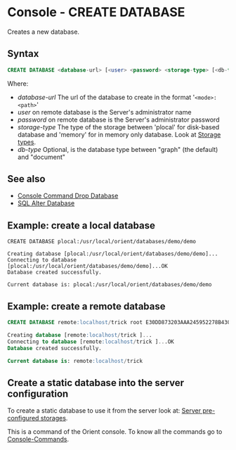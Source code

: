 # Console - CREATE DATABASE

Creates a new database.

## Syntax

```sql
CREATE DATABASE <database-url> [<user> <password> <storage-type> [<db-type>]]
```

Where:

- *database-url*   The url of the database to create in the format '<code>&lt;mode&gt;:&lt;path&gt;</code>'
- *user*           on remote database is the Server's administrator name
- *password*       on remote database is the Server's administrator password
- *storage-type*   The type of the storage between 'plocal' for disk-based database and 'memory' for in memory only database. Look at [Storage types](Concepts.md#storage).
- *db-type*        Optional, is the database type between "graph" (the default) and "document"

## See also
- [Console Command Drop Database](Console-Command-Drop-Database.md)
- [SQL Alter Database](SQL-Alter-Database.md)

## Example: create a local database

```
CREATE DATABASE plocal:/usr/local/orient/databases/demo/demo

Creating database [plocal:/usr/local/orient/databases/demo/demo]...
Connecting to database [plocal:/usr/local/orient/databases/demo/demo]...OK
Database created successfully.

Current database is: plocal:/usr/local/orient/databases/demo/demo
```


## Example: create a remote database

```sql
CREATE DATABASE remote:localhost/trick root E30DD873203AAA245952278B4306D94E423CF91D569881B7CAD7D0B6D1A20CE9 plocal

Creating database [remote:localhost/trick ]...
Connecting to database [remote:localhost/trick ]...OK
Database created successfully.

Current database is: remote:localhost/trick
```

## Create a static database into the server configuration

To create a static database to use it from the server look at: [Server pre-configured storages](DB-Server.md#storages).

This is a command of the Orient console. To know all the commands go to [Console-Commands](Console-Commands.md).
